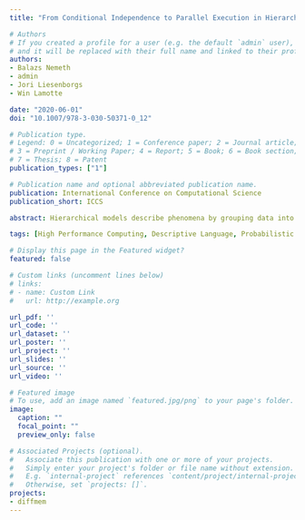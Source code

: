 ```yaml
---
title: "From Conditional Independence to Parallel Execution in Hierarchical Models"

# Authors
# If you created a profile for a user (e.g. the default `admin` user), write the username (folder name) here
# and it will be replaced with their full name and linked to their profile.
authors:
- Balazs Nemeth
- admin
- Jori Liesenborgs
- Win Lamotte

date: "2020-06-01"
doi: "10.1007/978-3-030-50371-0_12"

# Publication type.
# Legend: 0 = Uncategorized; 1 = Conference paper; 2 = Journal article;
# 3 = Preprint / Working Paper; 4 = Report; 5 = Book; 6 = Book section;
# 7 = Thesis; 8 = Patent
publication_types: ["1"]

# Publication name and optional abbreviated publication name.
publication: International Conference on Computational Science
publication_short: ICCS

abstract: Hierarchical models describe phenomena by grouping data into multiple levels. Due to the size of these models, parallel execution is required to avoid prohibitively long computing time. While it is occasionally possible to specify some of these models using parallel building blocks, this limits expressivity. Therefore, a more general generative specification is preferred. To leverage parallel computing capacity, these specifications can be annotated, but doing so effectively assumes that the modeler has expertise from computer science. This paper outlines how to identify parallel parts automatically by leveraging the conditional independence property in the graphical model extracted from the dataflow graph of model specifications. Computation related to random variables with the same depth in the graphical model are identified as candidates for parallel execution. Since subsequent proposals in the parameter space exploration of the model are clustered together, the results show that the well known longest processing time scheduling heuristic deals adequately with load imbalance. The proposed parallelization is evaluated on two pharmacometrics models, a domain where hierarchical models with load imbalance are common due to the numeric simulation of pharmacokinetics and pharmacodynamics of human subjects. The varying number of measurements taken per subject further exacerbates load imbalance.

tags: [High Performance Computing, Descriptive Language, Probabilistic Modelling, Automatic Parallelization, Dataflow, Hierarchical Models]

# Display this page in the Featured widget?
featured: false

# Custom links (uncomment lines below)
# links:
# - name: Custom Link
#   url: http://example.org

url_pdf: ''
url_code: ''
url_dataset: ''
url_poster: ''
url_project: ''
url_slides: ''
url_source: ''
url_video: ''

# Featured image
# To use, add an image named `featured.jpg/png` to your page's folder.
image:
  caption: ""
  focal_point: ""
  preview_only: false

# Associated Projects (optional).
#   Associate this publication with one or more of your projects.
#   Simply enter your project's folder or file name without extension.
#   E.g. `internal-project` references `content/project/internal-project/index.md`.
#   Otherwise, set `projects: []`.
projects:
- diffmem
---
```

